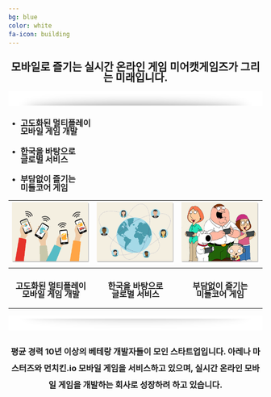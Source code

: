 ```yaml
---
bg: blue
color: white
fa-icon: building
---
```

<style type="text/scc">
   @import url(//fonts.googleapis.com/earlyaccess/jejugothic.css);
   .jg{
   font-family: 'Jeju Gothic', sans-serif; 
   text-shadow: 2px 2px 2px gray;
   -webkit-text-size-adjust: auto;
   }
   .jf{
   font-family: 'Jeju Gothic', sans-serif; 
   }
   .sp{
   width: 33%;
   text-align:center;
   font-family: 'Jeju Gothic', sans-serif; 
   }
   table{
   width:100%;
   align:center;
   font-family: 'Jeju Gothic', sans-serif;
   text-shadow: 2px 2px 2px gray;
   border:1px;
   }
   td, th{
   padding:5px;
   }      
   .effect_img {
    border-radius: 20px;
   }   
   .center_ta{
   width:30%;
   }   
   .icon_ta{
   width:20%;
   }   
   .text_ta{
   width:80%;
   font-size: x-large;
   }   
   span{
   display:inline;
   }   
</style> 


<link rel="stylesheet" href="https://use.fontawesome.com/releases/v5.2.0/css/all.css" integrity="sha384-hWVjflwFxL6sNzntih27bfxkr27PmbbK/iSvJ+a4+0owXq79v+lsFkW54bOGbiDQ" crossorigin="anonymous">

<div style="text-align:center;">
   <h2 class="jg" style="line-height:1;"><i class="fa fa-quote-left"></i>모바일로 즐기는 실시간 온라인 게임 미어캣게임즈가 그리는 미래입니다.<i class="fa fa-quote-right"></i></h2>
  </div>
<p></p>  
<p></p>
<div style="width:100%; text-align:center;">
   <div style="display:inline-block; width:100%;">
   <img src="img/section_divid_01.png"/>
   </div>
</div>
<div>
   <ul>
      <li><h3 class="jg" style="line-height:1;">고도화된 멀티플레이<br/>모바일 게임 개발</h3></li>
      <li><h3 class="jg" style="line-height:1;">한국을 바탕으로<br/>글로벌 서비스</h3></li>
      <li><h3 class="jg" style="line-height:1;">부담없이 즐기는<br/>미들코어 게임</h3></li>
   </ul>
</div>
<table>
   <tr>
      <th><img src="img/com_01.png"></th>
      <th><img src="img/com_02.png"></th>
      <th><img src="img/com_03.png"></th>
   </tr>
   <tr>
      <th><h3 class="jg" style="line-height:1;">고도화된 멀티플레이<br/>모바일 게임 개발</h3></th>
      <th><h3 class="jg" style="line-height:1;">한국을 바탕으로<br/>글로벌 서비스</h3></th>
      <th><h3 class="jg" style="line-height:1;">부담없이 즐기는<br/>미들코어 게임</h3></th>
   </tr>
   </table>
<div style="width:100%; text-align:center;">
   <div style="display:inline-block; width:100%;">
   <img src="img/section_divid.png"/>
   </div>
</div>
<div style="text-align:center; line-height:2;" class="jf">
<h3 class="jg">평균 경력 10년 이상의 베테랑 개발자들이 모인 스타트업입니다. 아레나 마스터즈와 먼치킨.io 모바일 게임을 서비스하고 있으며, <strong>실시간 온라인 모바일 게임</strong>을 개발하는 회사로 성장하려 하고 있습니다.
</h3>
</div>
